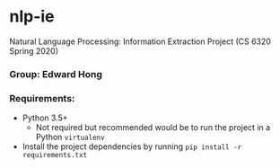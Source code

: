 # nlp-ie

Natural Language Processing: Information Extraction Project (CS 6320 Spring 2020)

### **Group:** Edward Hong

### Requirements:

- Python 3.5+
  - Not required but recommended would be to run the project in a Python `virtualenv`
- Install the project dependencies by running `pip install -r requirements.txt`
